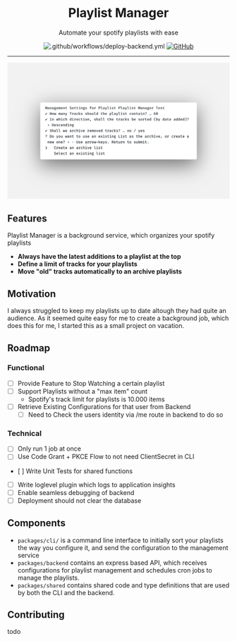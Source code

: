 <div align="center">
<h1>Playlist Manager</h1>
<p>Automate your spotify playlists with ease</p>

![.github/workflows/deploy-backend.yml](https://github.com/eimerreis/playlist-manager/workflows/.github/workflows/deploy-backend.yml/badge.svg)
[![GitHub](https://img.shields.io/github/license/eimerreis/playlist-manager?color=brightgreen)](https://github.com/eimerreis/playlist-manager/blob/master/LICENSE)

---

![Playlist Manager](/assets/terminal.png)

</div>

## Features

Playlist Manager is a background service, which organizes your spotify playlists

- **Always have the latest additions to a playlist at the top**
- **Define a limit of tracks for your playlists**
- **Move "old" tracks automatically to an archive playlists**

## Motivation

I always struggled to keep my playlists up to date altough they had quite an audience. As it seemed quite easy for me to create a background job, which does this for me, I started this as a small project on vacation.

## Roadmap

### Functional

- [ ] Provide Feature to Stop Watching a certain playlist
- [ ] Support Playlists without a "max item" count
  - Spotify's track limit for playlists is 10.000 items
- [ ] Retrieve Existing Configurations for that user from Backend
  - [ ] Need to Check the users identity via /me route in backend to do so

### Technical

- [ ] Only run 1 job at once
- [ ] Use Code Grant + PKCE Flow to not need ClientSecret in CLI
- [ ] Write Unit Tests for shared functions
- [ ] Write loglevel plugin which logs to application insights
- [ ] Enable seamless debugging of backend
- [ ] Deployment should not clear the database

## Components

- `packages/cli/` is a command line interface to initially sort your playlists the way you configure it, and send the configuration to the management service
- `packages/backend` contains an express based API, which receives configurations for playlist management and schedules cron jobs to manage the playlists.
- `packages/shared` contains shared code and type definitions that are used by both the CLI and the backend.

## Contributing
todo
